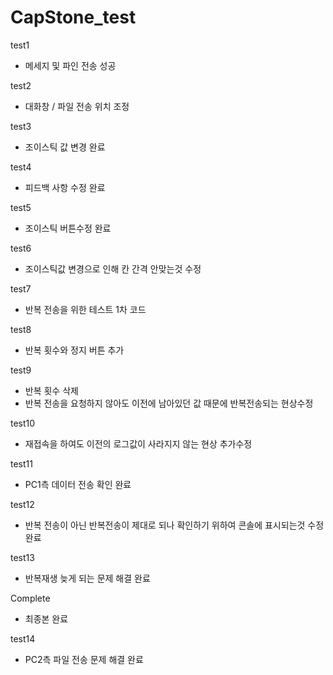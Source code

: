 # CapStone_test

test1
- 메세지 및 파인 전송 성공

test2
- 대화창 / 파일 전송 위치 조정

test3
- 조이스틱 값 변경 완료

test4
- 피드백 사항 수정 완료

test5
- 조이스틱 버튼수정 완료

test6
- 조이스틱값 변경으로 인해 칸 간격 안맞는것 수정

test7
- 반복 전송을 위한 테스트 1차 코드

test8
- 반복 횟수와 정지 버튼 추가

test9
- 반복 횟수 삭제
- 반복 전송을 요청하지 않아도 이전에 남아있던 값 때문에 반복전송되는 현상수정

test10
- 재접속을 하여도 이전의 로그값이 사라지지 않는 현상 추가수정

test11
- PC1측 데이터 전송 확인 완료

test12
- 반복 전송이 아닌 반복전송이 제대로 되나 확인하기 위하여 콘솔에 표시되는것 수정 완료

test13
- 반복재생 늦게 되는 문제 해결 완료

Complete
- 최종본 완료

test14
- PC2측 파일 전송 문제 해결 완료